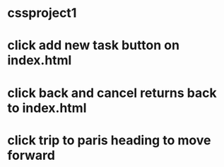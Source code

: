 # cssproject1
# click add new task button on index.html
# click back and cancel returns back to index.html
# click trip to paris heading to move forward
